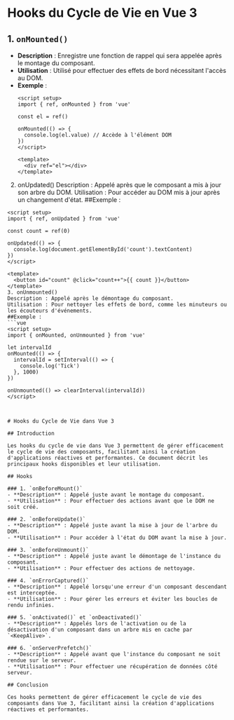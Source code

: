 
# Hooks du Cycle de Vie en Vue 3

## 1. `onMounted()`
- **Description** : Enregistre une fonction de rappel qui sera appelée après le montage du composant.
- **Utilisation** : Utilisé pour effectuer des effets de bord nécessitant l'accès au DOM.
- **Exemple** :
  ```vue
  <script setup>
  import { ref, onMounted } from 'vue'

  const el = ref()

  onMounted(() => {
    console.log(el.value) // Accède à l'élément DOM
  })
  </script>

  <template>
    <div ref="el"></div>
  </template>
2. onUpdated()
Description : Appelé après que le composant a mis à jour son arbre du DOM.
Utilisation : Pour accéder au DOM mis à jour après un changement d'état.
##Exemple :
```vue
<script setup>
import { ref, onUpdated } from 'vue'

const count = ref(0)

onUpdated(() => {
  console.log(document.getElementById('count').textContent)
})
</script>

<template>
  <button id="count" @click="count++">{{ count }}</button>
</template>
3. onUnmounted()
Description : Appelé après le démontage du composant.
Utilisation : Pour nettoyer les effets de bord, comme les minuteurs ou les écouteurs d'événements.
##Exemple :
```vue
<script setup>
import { onMounted, onUnmounted } from 'vue'

let intervalId
onMounted(() => {
  intervalId = setInterval(() => {
    console.log('Tick')
  }, 1000)
})

onUnmounted(() => clearInterval(intervalId))
</script>



# Hooks du Cycle de Vie dans Vue 3

## Introduction

Les hooks du cycle de vie dans Vue 3 permettent de gérer efficacement le cycle de vie des composants, facilitant ainsi la création d'applications réactives et performantes. Ce document décrit les principaux hooks disponibles et leur utilisation.

## Hooks

### 1. `onBeforeMount()`
- **Description** : Appelé juste avant le montage du composant.
- **Utilisation** : Pour effectuer des actions avant que le DOM ne soit créé.

### 2. `onBeforeUpdate()`
- **Description** : Appelé juste avant la mise à jour de l'arbre du DOM.
- **Utilisation** : Pour accéder à l'état du DOM avant la mise à jour.

### 3. `onBeforeUnmount()`
- **Description** : Appelé juste avant le démontage de l'instance du composant.
- **Utilisation** : Pour effectuer des actions de nettoyage.

### 4. `onErrorCaptured()`
- **Description** : Appelé lorsqu'une erreur d'un composant descendant est interceptée.
- **Utilisation** : Pour gérer les erreurs et éviter les boucles de rendu infinies.

### 5. `onActivated()` et `onDeactivated()`
- **Description** : Appelés lors de l'activation ou de la désactivation d'un composant dans un arbre mis en cache par `<KeepAlive>`.

### 6. `onServerPrefetch()`
- **Description** : Appelé avant que l'instance du composant ne soit rendue sur le serveur.
- **Utilisation** : Pour effectuer une récupération de données côté serveur.

## Conclusion

Ces hooks permettent de gérer efficacement le cycle de vie des composants dans Vue 3, facilitant ainsi la création d'applications réactives et performantes.
